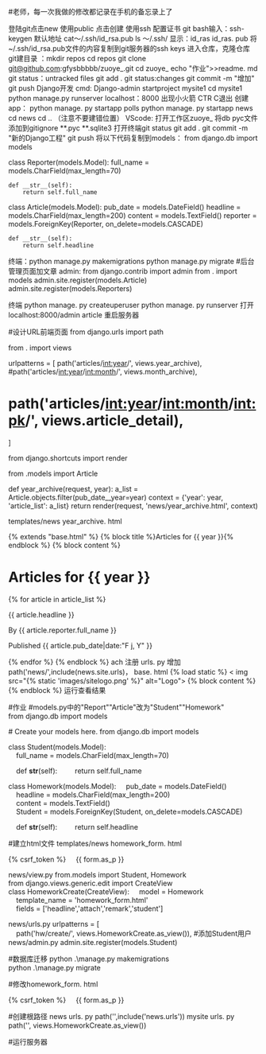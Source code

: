 #老师，每一次我做的修改都记录在手机的备忘录上了

登陆git点击new
使用public
点击创建
使用ssh
配置证书
git bash输入：ssh-keygen
                           默认地址
                           cat～/.ssh/id_rsa.pub
                           ls ～/.ssh/
                           显示：id_ras  id_ras. pub
将 ~/.ssh/id_rsa.pub文件的内容复制到git服务器的ssh keys
进入仓库，克隆仓库
git建目录 ：mkdir repos
                   cd repos
                   git clone git@github.com:gfysbbbbb/zuoye_.git
cd zuoye_
echo "作业">>readme. md
git status：untracked files
git add .
git status:changes
git commit -m "增加"
git push
Django开发
cmd:
Django-admin startproject mysite1
cd mysite1
python manage.py runserver 
localhost：8000 出现小火箭
CTR C退出
创建app：
python manage. py startapp polls
python manage. py startapp news
cd news
cd .. （注意不要建错位置）
VScode:
打开工作区zuoye_
将db pyc文件添加到gitignore
**.pyc
**.sqlite3
打开终端git status
git add . 
git commit -m "新的Django工程"
git push
将以下代码复制到models：
from django.db import models

class Reporter(models.Model):
    full_name = models.CharField(max_length=70)

    def __str__(self):
        return self.full_name

class Article(models.Model):
    pub_date = models.DateField()
    headline = models.CharField(max_length=200)
    content = models.TextField()
    reporter = models.ForeignKey(Reporter, on_delete=models.CASCADE)

    def __str__(self):
        return self.headline

终端：python manage.py makemigrations
python manage.py migrate
#后台管理页面加文章
admin: from django.contrib import admin
from . import models
admin.site.register(models.Article)
admin.site.register(models.Reporters)

终端 python manage. py createuperuser
python manage. py runserver
打开localhost:8000/admin
article
重启服务器

#设计URL前端页面
from django.urls import path

from . import views

urlpatterns = [
    path('articles/<int:year>/', views.year_archive),
    #path('articles/<int:year>/<int:month>/', views.month_archive),
   # path('articles/<int:year>/<int:month>/<int:pk>/', views.article_detail),
]

from django.shortcuts import render

from .models import Article

def year_archive(request, year):
    a_list = Article.objects.filter(pub_date__year=year)
    context = {'year': year, 'article_list': a_list}
    return render(request, 'news/year_archive.html', context)

templates/news
year_archive. html

{% extends "base.html" %}
{% block title %}Articles for {{ year }}{% endblock %}
{% block content %}
<h1>Articles for {{ year }}</h1>
{% for article in article_list %}
    <p>{{ article.headline }}</p >
    <p>By {{ article.reporter.full_name }}</p >
    <p>Published {{ article.pub_date|date:"F j, Y" }}</p >
{% endfor %}
{% endblock %}
ach
注册
urls. py 
增加 path('news/',include(news.site.urls)，
base. html
{% load static %}
<html>
<head>
    <title>{% block title %}{% endblock %}</title>
</head>
<body>
    < img src="{% static 'images/sitelogo.png' %}" alt="Logo">
    {% block content %}{% endblock %}
</body>
</html>
运行查看结果

#作业
#models.py中的"Report""Article"改为"Student""Homework"
from django.db import models

# Create your models here.
from django.db import models

class Student(models.Model):
    full_name = models.CharField(max_length=70)
    
    def __str__(self):
        return self.full_name

class Homework(models.Model):
    pub_date = models.DateField()
    headline = models.CharField(max_length=200)
    content = models.TextField()
    Student = models.ForeignKey(Student, on_delete=models.CASCADE)

    def __str__(self):
        return self.headline

#建立html文件
templates/news
homework_form. html
<html>
<body>
<form method="post">{% csrf_token %}
    {{ form.as_p }}
    <input type="submit" value="Save">
</form>
</body>
</html>

news/view.py
from.models import Student, Homework
 
from django.views.generic.edit import CreateView
 
class HomeworkCreate(CreateView):
    model = Homework
    template_name = 'homework_form.html'
    fields = ['headline','attach','remark','student']

news/urls.py
urlpatterns = [
    path('hw/create/', views.HomeworkCreate.as_view()),
#添加Student用户
news/admin.py
admin.site.register(models.Student)

#数据库迁移
python .\manage.py makemigrations
python .\manage.py migrate

#修改homework_form. html
<html>
<body>
<form method="post" enctype="multipart/form-data" >{% csrf_token %}
    {{ form.as_p }}
    <input type="submit" value="Save">
</form>
</body>
</html>

#创建根路径
news
urls. py
path('',include('news.urls'))
mysite
urls. py
path('', views.HomeworkCreate.as_view())

#运行服务器